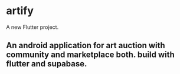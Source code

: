 # artify

A new Flutter project.

## An android application for art auction with community and marketplace both. build with flutter and supabase.
